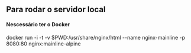 ## Para rodar o servidor local
#### Nescessário ter o Docker
docker run -i -t -v $PWD:/usr/share/nginx/html --name nginx-mainline -p 8080:80 nginx:mainline-alpine